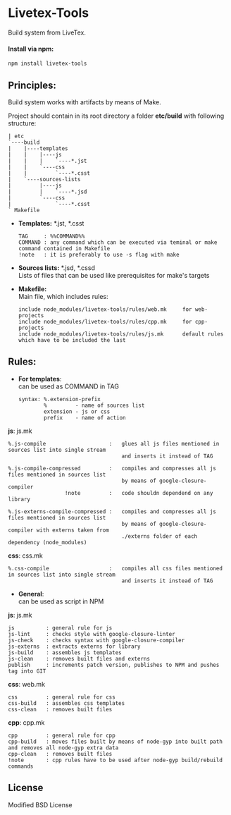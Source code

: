 # Livetex-Tools

Build system from LiveTex.

#### Install via npm:
    npm install livetex-tools


## Principles: 

Build system works with artifacts by means of Make.

Project should contain in its root directory a folder **etc/build** with following structure:

    | etc
    `----build  
    |    |----templates  
    |    |    |----js  
    |    |    |    `----*.jst  
    |    |    `----css  
    |    |         `----*.csst  
    |    `----sources-lists  
    |         |----js  
    |         |    `----*.jsd  
    |         `----css  
    |              `----*.csst  
    ` Makefile  
    
+ **Templates:** *.jst, *.csst  
    ```
    TAG     : %%COMMAND%%    
    COMMAND : any command which can be executed via teminal or make command contained in Makefile  
    !note   : it is preferably to use -s flag with make 
    ```

+ **Sources lists:** *.jsd, *.cssd  
Lists of files that can be used like prerequisites for make's targets  

+ **Makefile:**  
Main file, which includes rules:  
    
    ```
    include node_modules/livetex-tools/rules/web.mk     for web-projects  
    include node_modules/livetex-tools/rules/cpp.mk     for cpp-projects  
    include node_modules/livetex-tools/rules/js.mk      default rules which have to be included the last  
    ```

## Rules: 

+ **For templates**:     
can be used as COMMAND in TAG   

    ```
    syntax: %.extension-prefix
            %         - name of sources list
            extension - js or css
            prefix    - name of action
    ```
    
**js**: js.mk    

    %.js-compile                    :   glues all js files mentioned in sources list into single stream   
                                        and inserts it instead of TAG
                                        
    %.js-compile-compressed         :   compiles and compresses all js files mentioned in sources list   
                                        by means of google-closure-compiler  
                      !note         :   code shouldn dependend on any library
                                        
    %.js-externs-compile-compressed :   compiles and compresses all js files mentioned in sources list   
                                        by means of google-closure-compiler with externs taken from  
                                        ./externs folder of each dependency (node_modules)
    
**css**: css.mk  

    %.css-compile                   :   compiles all css files mentioned in sources list into single stream   
                                        and inserts it instead of TAG

+ **General**:  
can be used as script in NPM  

**js**: js.mk  
    
    js          : general rule for js  
    js-lint     : checks style with google-closure-linter  
    js-check    : checks syntax with google-closure-compiler     
    js-externs  : extracts externs for library   
    js-build    : assembles js templates  
    js-clean    : removes built files and externs  
    publish     : increments patch version, publishes to NPM and pushes tag into GIT  
    
**css**: web.mk     
    
    css         : general rule for css  
    css-build   : assembles css templates  
    css-clean   : removes built files  
    
**cpp**: cpp.mk   
    
    cpp         : general rule for cpp  
    cpp-build   : moves files built by means of node-gyp into built path and removes all node-gyp extra data  
    cpp-clean   : removes built files  
    !note       : cpp rules have to be used after node-gyp build/rebuild commands  
    
    
## License

Modified BSD License
